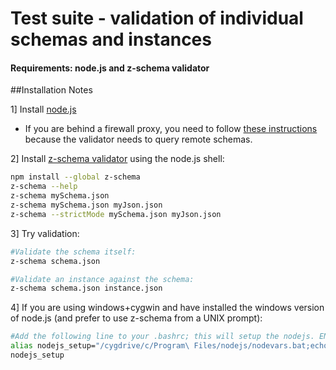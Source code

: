 # Test suite - validation of individual schemas and instances

#### Requirements: node.js and z-schema validator

##Installation Notes

1] Install [node.js](https://nodejs.org/)

- If you are behind a firewall proxy, you need to follow [these instructions](http://jjasonclark.com/how-to-setup-node-behind-web-proxy/) because the validator needs to query remote schemas.

2] Install [z-schema validator](https://github.com/zaggino/z-schema) using the node.js shell:
```bash
npm install --global z-schema
z-schema --help
z-schema mySchema.json
z-schema mySchema.json myJson.json
z-schema --strictMode mySchema.json myJson.json
```
3] Try validation:

```bash
#Validate the schema itself:
z-schema schema.json

#Validate an instance against the schema:
z-schema schema.json instance.json
```

4] If you are using windows+cygwin and have installed the windows version of node.js (and prefer to use z-schema from a UNIX prompt):

```bash
#Add the following line to your .bashrc; this will setup the nodejs. ENV variables:
alias nodejs_setup="/cygdrive/c/Program\ Files/nodejs/nodevars.bat;echo z-schema myschema.json instance.json"
nodejs_setup
```
